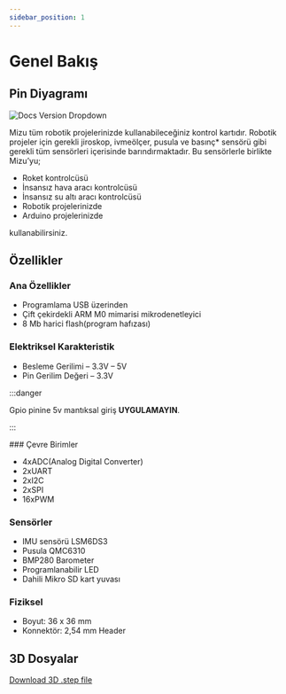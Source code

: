 ```yaml
---
sidebar_position: 1
---
```


# Genel Bakış

## Pin Diyagramı

![Docs Version Dropdown](https://viyalab.com/wp-content/uploads/2022/12/viyalabMizuDiagram-1.webp)

Mizu tüm robotik projelerinizde kullanabileceğiniz kontrol kartıdır. Robotik projeler için gerekli jiroskop, ivmeölçer, pusula ve basınç* sensörü gibi gerekli tüm sensörleri içerisinde barındırmaktadır. Bu sensörlerle birlikte Mizu’yu;

-   Roket kontrolcüsü
-   İnsansız hava aracı kontrolcüsü
-   İnsansız su altı aracı kontrolcüsü
-   Robotik projelerinizde
-   Arduino projelerinizde

kullanabilirsiniz.

## Özellikler

### Ana Özellikler

-   Programlama USB üzerinden
-   Çift çekirdekli ARM M0 mimarisi mikrodenetleyici
-   8 Mb harici flash(program hafızası)

### Elektriksel Karakteristik

-   Besleme Gerilimi – 3.3V – 5V
-   Pin Gerilim Değeri – 3.3V

:::danger

Gpio pinine 5v mantıksal giriş **UYGULAMAYIN**.

:::

### Çevre Birimler

-   4xADC(Analog Digital Converter)
-   2xUART
-   2xI2C
-   2xSPI
-   16xPWM

### Sensörler

-   IMU sensörü LSM6DS3
-   Pusula QMC6310
-   BMP280 Barometer
-   Programlanabilir LED
-   Dahili Mikro SD kart yuvası

### Fiziksel

- Boyut: 36 x 36 mm
- Konnektör: 2,54 mm Header

## 3D Dosyalar

[Download 3D .step file](https://drive.google.com/uc?export=download&id=1Z7zM2ne9LwhbHXpXz8ifDOvMvEYKYCWe)